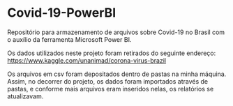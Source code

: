 # Covid-19-PowerBI
Repositório para armazenamento de arquivos sobre Covid-19 no  Brasil com o auxílio da ferramenta  Microsoft Power BI.

Os dados  utilizados neste projeto foram retirados do  seguinte endereço: https://www.kaggle.com/unanimad/corona-virus-brazil

Os arquivos  em csv foram  depositados dentro de pastas  na  minha máquina. Assim,  no decorrer do projeto, os dados foram importados  através de pastas, e conforme mais arquivos eram inseridos nelas, os relatórios se atualizavam.

